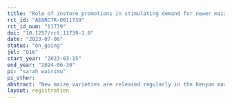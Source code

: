 ```yaml
---
title: "Role of instore promotions in stimulating demand for newer maize varieties"
rct_id: "AEARCTR-0011739"
rct_id_num: "11739"
doi: "10.1257/rct.11739-1.0"
date: "2023-07-06"
status: "on_going"
jel: "Q16"
start_year: "2023-03-15"
end_year: "2024-06-30"
pi: "sarah wairimu"
pi_other:
abstract: "New maize varieties are released regularly in the Kenyan market, giving farmers a wide range of options.  Yet, despite the potential genetic gains from new varieties, farmers prefer older varieties that have been in the market for a long time. Providing in-store promotions when farmers make seed purchases may draw farmers’ attention to newer varieties and induce trial and experimentation with these varieties. The current study tests the role of stimulating demand for newer varieties."
layout: registration
---
```


